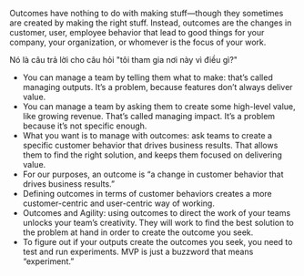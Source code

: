 Outcomes have nothing to do with making stuff—though they sometimes are created by making the right stuff. Instead, outcomes are the changes in customer, user, employee behavior that lead to good things for your company, your organization, or whomever is the focus of your work.

Nó là câu trả lời cho câu hỏi "tôi tham gia nơi này vì điều gì?" 

-   You can manage a team by telling them what to make: that’s called managing outputs. It’s a problem, because features don’t always deliver value.
-   You can manage a team by asking them to create some high-level value, like growing revenue. That’s called managing impact. It’s a problem because it’s not specific enough.
-   What you want is to manage with outcomes: ask teams to create a specific customer behavior that drives business results. That allows them to find the right solution, and keeps them focused on delivering value.
-   For our purposes, an outcome is “a change in customer behavior that drives business results.”
-   Defining outcomes in terms of customer behaviors creates a more customer-centric and user-centric way of working.
-   Outcomes and Agility: using outcomes to direct the work of your teams unlocks your team’s creativity. They will work to find the best solution to the problem at hand in order to create the outcome you seek.
-   To figure out if your outputs create the outcomes you seek, you need to test and run experiments. MVP is just a buzzword that means “experiment.”